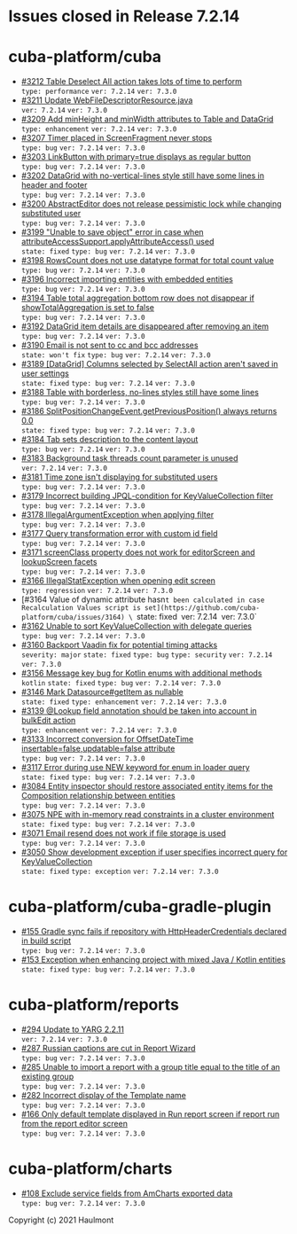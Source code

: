 # Issues closed in Release 7.2.14

# cuba-platform/cuba

* [#3212 Table Deselect All action takes lots of time to perform](https://github.com/cuba-platform/cuba/issues/3212) \
    `type: performance` `ver: 7.2.14` `ver: 7.3.0` 
* [#3211 Update WebFileDescriptorResource.java](https://github.com/cuba-platform/cuba/pull/3211) \
    `ver: 7.2.14` `ver: 7.3.0` 
* [#3209 Add minHeight and minWidth attributes to Table and DataGrid](https://github.com/cuba-platform/cuba/issues/3209) \
    `type: enhancement` `ver: 7.2.14` `ver: 7.3.0` 
* [#3207 Timer placed in ScreenFragment never stops](https://github.com/cuba-platform/cuba/issues/3207) \
    `type: bug` `ver: 7.2.14` `ver: 7.3.0` 
* [#3203 LinkButton with primary=true displays as regular button](https://github.com/cuba-platform/cuba/issues/3203) \
    `type: bug` `ver: 7.2.14` `ver: 7.3.0` 
* [#3202 DataGrid with no-vertical-lines style still have some lines in header and footer](https://github.com/cuba-platform/cuba/issues/3202) \
    `type: bug` `ver: 7.2.14` `ver: 7.3.0` 
* [#3200 AbstractEditor does not release pessimistic lock while changing substituted user](https://github.com/cuba-platform/cuba/issues/3200) \
    `type: bug` `ver: 7.2.14` `ver: 7.3.0` 
* [#3199 "Unable to save object" error in case when attributeAccessSupport.applyAttributeAccess() used](https://github.com/cuba-platform/cuba/issues/3199) \
    `state: fixed` `type: bug` `ver: 7.2.14` `ver: 7.3.0` 
* [#3198 RowsCount does not use datatype format for total count value](https://github.com/cuba-platform/cuba/issues/3198) \
    `type: bug` `ver: 7.2.14` `ver: 7.3.0` 
* [#3196 Incorrect importing entities with embedded entities](https://github.com/cuba-platform/cuba/issues/3196) \
    `type: bug` `ver: 7.2.14` `ver: 7.3.0` 
* [#3194 Table total aggregation bottom row does not disappear if showTotalAggregation is set to false](https://github.com/cuba-platform/cuba/issues/3194) \
    `type: bug` `ver: 7.2.14` `ver: 7.3.0` 
* [#3192 DataGrid item details are disappeared after removing an item](https://github.com/cuba-platform/cuba/issues/3192) \
    `type: bug` `ver: 7.2.14` `ver: 7.3.0` 
* [#3190 Email is not sent to cc and bcc addresses](https://github.com/cuba-platform/cuba/issues/3190) \
    `state: won't fix` `type: bug` `ver: 7.2.14` `ver: 7.3.0` 
* [#3189 [DataGrid] Columns selected by SelectAll action aren't saved in user settings](https://github.com/cuba-platform/cuba/issues/3189) \
    `state: fixed` `type: bug` `ver: 7.2.14` `ver: 7.3.0` 
* [#3188 Table with borderless, no-lines styles still have some lines](https://github.com/cuba-platform/cuba/issues/3188) \
    `type: bug` `ver: 7.2.14` `ver: 7.3.0` 
* [#3186 SplitPositionChangeEvent.getPreviousPosition() always returns 0.0](https://github.com/cuba-platform/cuba/issues/3186) \
    `state: fixed` `type: bug` `ver: 7.2.14` `ver: 7.3.0` 
* [#3184 Tab sets description to the content layout](https://github.com/cuba-platform/cuba/issues/3184) \
    `type: bug` `ver: 7.2.14` `ver: 7.3.0` 
* [#3183 Background task threads count parameter is unused](https://github.com/cuba-platform/cuba/issues/3183) \
    `ver: 7.2.14` `ver: 7.3.0` 
* [#3181 Time zone isn't displaying for substituted users](https://github.com/cuba-platform/cuba/issues/3181) \
    `type: bug` `ver: 7.2.14` `ver: 7.3.0` 
* [#3179 Incorrect building JPQL-condition for KeyValueCollection filter](https://github.com/cuba-platform/cuba/issues/3179) \
    `type: bug` `ver: 7.2.14` `ver: 7.3.0` 
* [#3178 IllegalArgumentException when applying filter](https://github.com/cuba-platform/cuba/issues/3178) \
    `type: bug` `ver: 7.2.14` `ver: 7.3.0` 
* [#3177 Query transformation error with custom id field](https://github.com/cuba-platform/cuba/issues/3177) \
    `type: bug` `ver: 7.2.14` `ver: 7.3.0` 
* [#3171 screenClass property does not work for editorScreen and lookupScreen facets](https://github.com/cuba-platform/cuba/issues/3171) \
    `type: bug` `ver: 7.2.14` `ver: 7.3.0` 
* [#3166 IllegalStatException when opening edit screen ](https://github.com/cuba-platform/cuba/issues/3166) \
    `type: regression` `ver: 7.2.14` `ver: 7.3.0` 
* [#3164 Value of dynamic attribute hasn`t been calculated in case Recalculation Values script is set](https://github.com/cuba-platform/cuba/issues/3164) \
    `state: fixed` `ver: 7.2.14` `ver: 7.3.0` 
* [#3162 Unable to sort KeyValueCollection with delegate queries ](https://github.com/cuba-platform/cuba/issues/3162) \
    `type: bug` `ver: 7.2.14` `ver: 7.3.0` 
* [#3160 Backport Vaadin fix for potential timing attacks](https://github.com/cuba-platform/cuba/issues/3160) \
    `severity: major` `state: fixed` `type: bug` `type: security` `ver: 7.2.14` `ver: 7.3.0` 
* [#3156 Message key bug for Kotlin enums with additional methods](https://github.com/cuba-platform/cuba/issues/3156) \
    `kotlin` `state: fixed` `type: bug` `ver: 7.2.14` `ver: 7.3.0` 
* [#3146 Mark Datasource#getItem as nullable](https://github.com/cuba-platform/cuba/issues/3146) \
    `state: fixed` `type: enhancement` `ver: 7.2.14` `ver: 7.3.0` 
* [#3139 @Lookup field annotation should be taken into account in bulkEdit action](https://github.com/cuba-platform/cuba/issues/3139) \
    `type: enhancement` `ver: 7.2.14` `ver: 7.3.0` 
* [#3133 Incorrect conversion for OffsetDateTime insertable=false,updatable=false attribute](https://github.com/cuba-platform/cuba/issues/3133) \
    `type: bug` `ver: 7.2.14` `ver: 7.3.0` 
* [#3117 Error during use NEW keyword for enum in loader query](https://github.com/cuba-platform/cuba/issues/3117) \
    `state: fixed` `type: bug` `ver: 7.2.14` `ver: 7.3.0` 
* [#3084 Entity inspector should restore associated entity items for the Composition relationship between entities](https://github.com/cuba-platform/cuba/issues/3084) \
    `type: bug` `ver: 7.2.14` `ver: 7.3.0` 
* [#3075 NPE with in-memory read constraints in a cluster environment](https://github.com/cuba-platform/cuba/issues/3075) \
    `state: fixed` `type: bug` `ver: 7.2.14` `ver: 7.3.0` 
* [#3071 Email resend does not work if file storage is used](https://github.com/cuba-platform/cuba/issues/3071) \
    `type: bug` `ver: 7.2.14` `ver: 7.3.0` 
* [#3050 Show development exception if user specifies incorrect query for KeyValueCollection](https://github.com/cuba-platform/cuba/issues/3050) \
    `state: fixed` `type: exception` `ver: 7.2.14` `ver: 7.3.0` 

# cuba-platform/cuba-gradle-plugin

* [#155 Gradle sync fails if repository with HttpHeaderCredentials declared in build script](https://github.com/cuba-platform/cuba-gradle-plugin/issues/155) \
    `type: bug` `ver: 7.2.14` `ver: 7.3.0` 
* [#153 Exception when enhancing project with mixed Java / Kotlin entities](https://github.com/cuba-platform/cuba-gradle-plugin/issues/153) \
    `state: fixed` `type: bug` `ver: 7.2.14` `ver: 7.3.0` 

# cuba-platform/reports

* [#294 Update to YARG 2.2.11](https://github.com/cuba-platform/reports/issues/294) \
    `ver: 7.2.14` `ver: 7.3.0` 
* [#287 Russian captions are cut in Report Wizard](https://github.com/cuba-platform/reports/issues/287) \
    `type: bug` `ver: 7.2.14` `ver: 7.3.0` 
* [#285 Unable to import a report with a group title equal to the title of an existing group](https://github.com/cuba-platform/reports/issues/285) \
    `type: bug` `ver: 7.2.14` `ver: 7.3.0` 
* [#282 Incorrect display of the Template name ](https://github.com/cuba-platform/reports/issues/282) \
    `type: bug` `ver: 7.2.14` `ver: 7.3.0` 
* [#166 Only default template displayed in Run report screen if report run from the report editor screen](https://github.com/cuba-platform/reports/issues/166) \
    `type: bug` `ver: 7.2.14` `ver: 7.3.0` 

# cuba-platform/charts

* [#108 Exclude service fields from AmCharts exported data](https://github.com/cuba-platform/charts/issues/108) \
    `type: bug` `ver: 7.2.14` `ver: 7.3.0` 


Copyright (c) 2021 Haulmont
